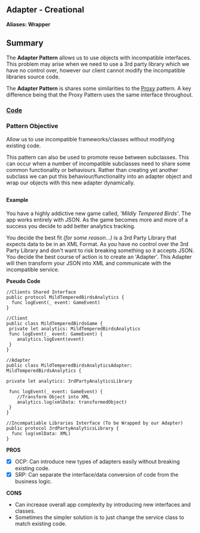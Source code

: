 

## Adapter - Creational
**Aliases:
Wrapper**
## Summary
The **Adapter Pattern** allows us to use objects with incompatible interfaces.
This problem may arise when we need to use a 3rd party library which we have no control over, however our client cannot modify the incompatible libraries source code.

The **Adapter Pattern** is shares some similarities to the [Proxy](https://github.com/charlesmolyneux/DesignPatterns-Swift/blob/master/Documentation/Structural/Proxy.md) pattern. A key difference being that the Proxy Pattern uses the same interface throughout.

### [Code](https://github.com/charlesmolyneux/DesignPatterns-Swift/tree/master/Project/DesignPatterns/DesignPatterns/Structural/Adapter)

### Pattern Objective
Allow us to use incompatible frameworks/classes without modifying existing code.

This pattern can also be used to promote reuse between subclasses. This can occur when a number of incompatible subclasses need to share some common functionality or behaviours. Rather than creating yet another subclass we can put this behaviour/functionality into an adapter object and wrap our objects with this new adapter dynamically.
##

#### Example
You have a highly addictive new game called, *'Mildly Tempered Birds'*. The app works entirely with JSON. As the game becomes more and more of a success you decide to add better analytics tracking.

You decide the best fit *(for some reason...)* is a 3rd Party Library that expects data to be in an XML Format. As you have no control over the 3rd Party Library and don't want to risk breaking something so it accepts JSON. You decide the best course of action is to create an 'Adapter'. This Adapter will then transform your JSON into XML and communicate with the incompatible service.

**Pseudo Code**
```
//Clients Shared Interface
public protocol MildTemperedBirdsAnalytics {
  func logEvent(_ event: GameEvent)
}

//Client
public class MildTemperedBirdsGame {
 private let analytics: MildTemperedBirdsAnalytics
 func logEvent(_ event: GameEvent) {
	analytics.logEvent(event)
 }
}

//Adapter
public class MildTemperedBirdsAnalyticsAdapter: MildTemperedBirdsAnalytics {

private let analytics: 3rdPartyAnalyticsLibrary

 func logEvent(_ event: GameEvent) {
	//Transform Object into XML
	analytics.log(xmlData: transformedObject)
 }
}

//Incompatiable Libraries Interface (To be Wrapped by our Adapter)
public protocol 3rdPartyAnalyticsLibrary {
  func log(xmlData: XML)
}

```

**PROS**
 - [x] OCP: Can introduce new types of adapters easily without breaking existing code.
 - [x] SRP: Can separate the interface/data conversion of code from the business logic.

**CONS**
- Can increase  overall app complexity by introducing new interfaces and classes.
- Sometimes the simpler solution is to just change the service class to match existing code.
